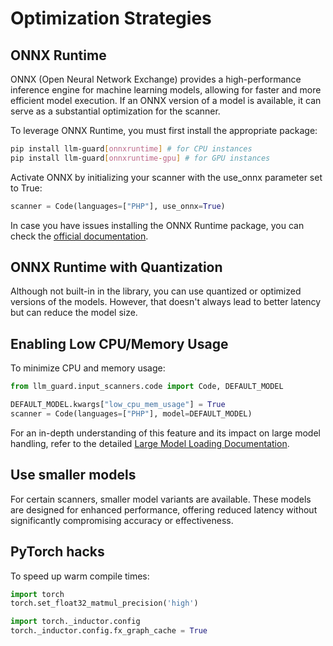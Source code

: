 # Optimization Strategies

## ONNX Runtime

ONNX (Open Neural Network Exchange) provides a high-performance inference engine for machine learning models, allowing for faster and more efficient model execution. If an ONNX version of a model is available, it can serve as a substantial optimization for the scanner.

To leverage ONNX Runtime, you must first install the appropriate package:

```sh
pip install llm-guard[onnxruntime] # for CPU instances
pip install llm-guard[onnxruntime-gpu] # for GPU instances
```

Activate ONNX by initializing your scanner with the use_onnx parameter set to True:

```python
scanner = Code(languages=["PHP"], use_onnx=True)
```

In case you have issues installing the ONNX Runtime package, you can check the [official documentation](https://onnxruntime.ai/docs/install/).

## ONNX Runtime with Quantization

Although not built-in in the library, you can use quantized or optimized versions of the models. However, that doesn't always lead to better latency but can reduce the model size.

## Enabling Low CPU/Memory Usage

To minimize CPU and memory usage:

```python
from llm_guard.input_scanners.code import Code, DEFAULT_MODEL

DEFAULT_MODEL.kwargs["low_cpu_mem_usage"] = True
scanner = Code(languages=["PHP"], model=DEFAULT_MODEL)
```

For an in-depth understanding of this feature and its impact on large model handling, refer to the detailed [Large Model Loading Documentation](https://huggingface.co/docs/transformers/main_classes/model#large-model-loading).

## Use smaller models

For certain scanners, smaller model variants are available. These models are designed for enhanced performance, offering reduced latency without significantly compromising accuracy or effectiveness.

## PyTorch hacks

To speed up warm compile times:

```python
import torch
torch.set_float32_matmul_precision('high')

import torch._inductor.config
torch._inductor.config.fx_graph_cache = True
```
